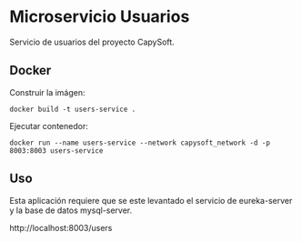 # Microservicio Usuarios

Servicio de usuarios del proyecto CapySoft.

## Docker

Construir la imágen:

```shell
docker build -t users-service .
```

Ejecutar contenedor:

```shell
docker run --name users-service --network capysoft_network -d -p 8003:8003 users-service
```

## Uso

Esta aplicación requiere que se este levantado el servicio de eureka-server y la base de datos mysql-server.

http://localhost:8003/users